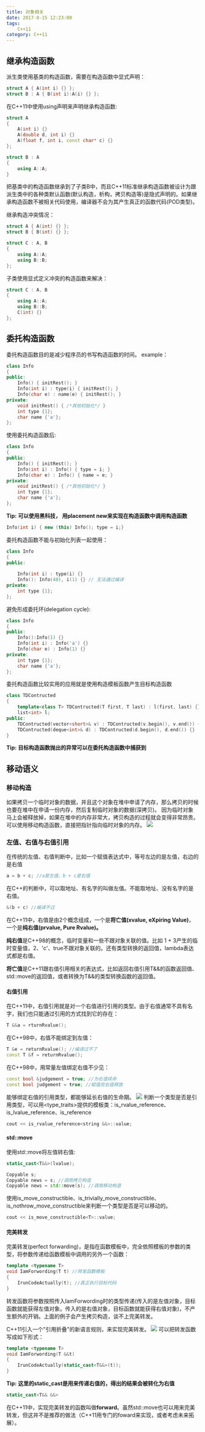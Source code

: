 ```yaml
---
title: 对象相关
date: 2017-8-15 12:23:00
tags: 
    C++11
category: C++11
---
```


## 继承构造函数
派生类使用基类的构造函数，需要在构造函数中显式声明：
```c++
struct A { A(int i) {} };
struct B : A { B(int i):A(i) {} };
```
在C++11中使用using声明来声明继承构造函数:
```c++
struct A 
{
    A(int i) {}
    A(double d, int i) {}
    A(float f, int i, const char* c) {}
};

struct B : A 
{
    using A::A;    
}
```
把基类中的构造函数继承到了子类B中，而且C++11标准继承构造函数被设计为跟派生类中的各种类默认函数(默认构造，析构，拷贝构造等)是隐式声明的。如果继承构造函数不被相关代码使用，编译器不会为其产生真正的函数代码(POD类型)。

继承构造冲突情况：
```c++
struct A { A(int) {} };
struct B { B(int) {} };

struct C : A, B
{
    using A::A;
    using B::B;
};
```
子类使用显式定义冲突的构造函数来解决：
```C++
struct C : A, B
{
    using A::A;
    using B::B;
    C(int) {}
};
```

## 委托构造函数
委托构造函数目的是减少程序员的书写构造函数的时间。
example：
```c++
class Info
{
public:
    Info() { initRest(); }
    Info(int i) : type(i) { initRest(); }
    Info(char e) : name(e) { initRest(); }
private:
    void initRest() { /*其他初始化*/ }
    int type {1};
    char name {'a'};
};
```
使用委托构造函数后:
```c++
class Info
{
public:
    Info() { initRest(); }
    Info(int i) : Info() { type = i; }
    Info(char e) : Info() { name = e; }
private:
    void initRest() { /*其他初始化*/ }
    int type {1};
    char name {'a'};
};
```
**Tip:**
**可以使用黑科技， 用placement new来实现在构造函数中调用构造函数**
```c++
Info(int i) { new (this) Info(); type = i;}
```
委托构造函数不能与初始化列表一起使用：
```c++
class Info
{
public:
    
    Info(int i) : type(i) {}
    Info(): Info(40), i(1) {} // 无法通过编译
private:
    int type {1};
};
```
避免形成委托环(delegation cycle):
```c++
class Info
{
public:
    Info():Info(1) {}
    Info(int i) : Info('a') {}
    Info(char e) : Info(1) {}
private:
    int type {1};
    char name {'a'};
};
```
委托构造函数比较实用的应用就是使用构造模板函数产生目标构造函数
```c++
class TDContructed
{
    template<class T> TDContructed(T first, T last) : l(first, last) {}
    list<int> l;
public:
    TDContructed(vector<short>& v) : TDContructed(v.begin(), v.end()) {}
    TDContructed(deque<int>& d) : TDContructed(d.begin(), d.end()) {}
}
```
**Tip:**
**目标构造函数抛出的异常可以在委托构造函数中捕获到**

## 移动语义
### 移动构造
如果拷贝一个临时对象的数据，并且这个对象在堆中申请了内存，那么拷贝的时候也要在堆中在申请一份内存，然后复制临时对象的数据(深拷贝)。
因为临时对象马上会被释放掉，如果在堆中的内存非常大，拷贝构造的过程就会变得非常昂贵。可以使用移动构造函数，直接把指针指向临时对象的内存。
![](move_construct.png)

### 左值、右值与右值引用
在传统的左值、右值判断中，比如一个赋值表达式中，等号左边的是左值，右边的是右值
```c++
a = b + c; //a是左值，b + c是右值
```
在C++的判断中，可以取地址、有名字的叫做左值。不能取地址、没有名字的是右值。
```c++
&(b + c) //编译不过
```
在C++11中，右值是由2个概念组成，一个是**将亡值(xvalue, eXpiring Value)**，一个是**纯右值(prvalue, Pure Rvalue)。**

**纯右值**是C++98的概念，临时变量和一些不跟对象关联的值。比如 1 + 3产生的临时变量值，2、'c'、true不跟对象关联的。还有类型转换的返回值，lambda表达式都是右值。

**将亡值**是C++11跟右值引用相关的表达式，比如返回右值引用T&&的函数返回值、std::move的返回值，或者转换为T&&的类型转换函数的返回值。

#### 右值引用
在C++11中，右值引用就是对一个右值进行引用的类型。由于右值通常不具有名字，我们也只能通过引用的方式找到它的存在：
```c++
T &&a = rturnRvalue();
```
在C++98中，右值不能绑定到左值：
```c++
T &e = returnRvalue(); //编译过不了
const T &f = returnRvalue();
```
在C++98中，用常量左值绑定右值不少见：
```c++
const bool &judgement = true; //为右值续命
const bool judgement = true; //赋值完右值释放
```
能够绑定右值的引用类型，都能够延长右值的生命期。
![](bind_rvalue.png)
判断一个类型是否是引用类型，可以用<type_traits>提供的模板类：is_rvalue_reference、is_lvalue_reference、is_reference
```c++
cout << is_rvalue_reference<string &&>::value;
```
#### std::move
使用std::move将左值转右值:
```c++
static_cast<T&&>(lvalue);
```
```c++
Copyable s;
Copyable news = s; //调用拷贝构造
Copyable news = std::move(s); //调用移动构造
```
使用is_move_constructible、is_trivially_move_constructible、is_nothrow_move_constructible来判断一个类型是否是可以移动的。
```c++
cout << is_move_constructible<T>::value;
```
#### 完美转发
完美转发(perfect forwarding)，是指在函数模板中，完全依照模板的参数的类型，将参数传递给函数模板中调用的另外一个函数：
```c++
template <typename T>
void IamForwording(T t) //转发函数模板
{
    IrunCodeActually(t); //真正执行目标代码
}
```
转发函数将参数按照传入IamForwording时的类型传递(传入的是左值对象，目标函数就能获得左值对象。传入的是右值对象，目标函数就能获得右值对象)，不产生额外的开销。上面的例子会产生拷贝构造，谈不上完美转发。

C++11引入一个"引用折叠"的新语言规则，来实现完美转发。
![](reference_folding.png)
可以把转发函数写成如下形式：
```c++
template <typename T>
void IamForwording(T &&t)
{
    IrunCodeActually(static_cast<T&&>(t));
}
```
**Tip:**
**这里的static_cast是用来传递右值的，得出的结果会被转化为右值**
```c++
static_cast<T&& &&>
```

在C++11中，实现完美转发的函数叫做**forward**。虽然std::move也可以用来完美转发，但这并不是推荐的做法（C++11用专门的foward来实现，或者考虑未来拓展）。